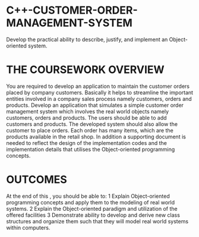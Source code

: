 # C++-CUSTOMER-ORDER-MANAGEMENT-SYSTEM
Develop the practical ability to describe, justify, and implement an Object-oriented system.
# THE COURSEWORK OVERVIEW

You are required to develop an application to maintain the customer orders placed by
company customers. Basically it helps to streamline the important entities involved in a
company sales process namely customers, orders and products. Develop an application that
simulates a simple customer order management system which involves the real world
objects namely customers, orders and products. The users should be able to add customers
and products. The developed system should also allow the customer to place orders. Each
order has many items, which are the products available in the retail shop. In addition a
supporting document is needed to reflect the design of the implementation codes and the
implementation details that utilises the Object-oriented programming concepts.

# OUTCOMES
At the end of this  , you should be able to:
1 Explain Object-oriented programming concepts and apply them to the modeling of real
world systems.
2 Explain the Object-oriented paradigm and utilization of the offered facilities
3 Demonstrate ability to develop and derive new class structures and organize them such
that they will model real world systems within computers.
